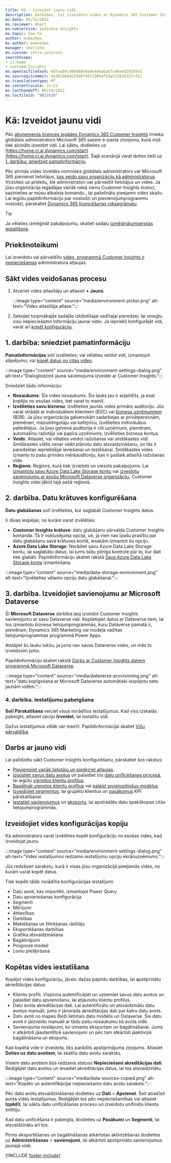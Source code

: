 ```yaml
---
title: Kā - izveidot jaunu vidi
description: Darbības, lai izveidotu vides ar Dynamics 365 Customer Insights.
ms.date: 05/31/2022
ms.reviewer: mhart
ms.subservice: audience-insights
ms.topic: how-to
author: mukeshpo
ms.author: mukeshpo
manager: shellyha
ms.custom: intro-internal
searchScope:
- ci-home
- customerInsights
ms.openlocfilehash: 6dfaa09cd80498e9a4e4dea6a07ce6e9d29105e2
ms.sourcegitcommit: 5e26cbb6d2258074471505af2da515818327cf2c
ms.translationtype: MT
ms.contentlocale: lv-LV
ms.lasthandoff: 06/14/2022
ms.locfileid: "9011620"
---
```

# <a name="how-to-create-a-new-environment"></a>Kā: Izveidot jaunu vidi

Pēc [abonementa licences iegādes Dynamics 365 Customer Insights](paid-license.md) īrnieka globālais administrators Microsoft 365 saņem e-pasta ziņojumu, kurā viņš tiek aicināts izveidot vidi. Lai sāktu, dodieties uz [https://home.ci.ai.dynamics.com/start](https://home.ci.ai.dynamics.com/start). Šajā scenārijā varat doties tieši uz [1. darbību: sniedziet pamatinformāciju](#step-1-provide-basic-information).

Pēc pirmās vides izveides nomnieka globālais administrators var Microsoft 365 pievienot lietotājus, [kas veido savu organizāciju kā administratorus](permissions.md). Virzoties uz priekšu, šie administratori var pārvaldīt lietotājus un vides. Ja jūsu organizācija iegādājas vairāk nekā vienu Customer Insights licenci, sazinieties ar mūsu atbalsta komandu [,](https://go.microsoft.com/fwlink/?linkid=2079641) lai palielinātu pieejamo vides skaitu. Lai iegūtu papildinformāciju par noslodzi un pievienojumprogrammu noslodzi, pārskatiet [Dynamics 365 licencēšanas rokasgrāmatu](https://go.microsoft.com/fwlink/?LinkId=866544).

> [!TIP]
> Ja vēlaties izmēģināt pakalpojumu, skatiet sadaļu [Izmēģinājumversijas iestatīšana](trial-signup.md).

## <a name="prerequisites"></a>Priekšnoteikumi

Lai izveidotu vai pārvaldītu [vides, programmā Customer Insights ir nepieciešamas](permissions.md) administratora atļaujas.

## <a name="start-the-environment-creation-process"></a>Sākt vides veidošanas procesu

1. Atveriet vides atlasītāju un atlasiet **+ Jauns**.
  
   :::image type="content" source="media/environment-picker.png" alt-text="Vides atlasītāja atlase.":::

1. Sekojiet turpmākajās sadaļās izklāstītajai vadītajai pieredzei, lai sniegtu visu nepieciešamo informāciju jaunai videi. Ja iepriekš konfigurējāt vidi, varat arī [kopēt konfigurāciju](#copy-the-environment-configuration).

## <a name="step-1-provide-basic-information"></a>1. darbība: sniedziet pamatinformāciju

**Pamatinformācijas** solī izvēlieties, vai vēlaties veidot vidi, izmantojot slāpējumu, vai [kopēt datus no citas vides](#copy-the-environment-configuration).

   :::image type="content" source="media/environment-settings-dialog.png" alt-text="Dialoglodziņš jauna savienojuma izveidei ar Customer Insights.":::

Sniedziet šādu informāciju:

- **Nosaukums**: Šīs vides nosaukums. Šis lauks jau ir aizpildīts, ja esat kopējis no esošas vides, bet varat to mainīt.
- **Izvēlieties savu biznesu**: izvēlieties jaunās vides primāro auditoriju. Jūs varat strādāt ar individuāliem klientiem (B2C) vai [biznesa uzņēmumiem](work-with-business-accounts.md) (B2B). Ja jūsu organizācija galvenokārt sadarbojas ar privātpersonām, piemēram, mazumtirgotāju vai kafejnīcu, izvēlieties individuālus patērētājus. Ja jūsu galvenā auditorija ir citi uzņēmumi, piemēram, automašīnu ražotājs vai papīra uzņēmums, izvēlieties biznesa kontus.
- **Veids**: Atlasiet, vai vēlaties veidot ražošanas vai smilškastes vidi. Smilškastes vidēs nevar veikt plānotu datu atsvaidzināšanu, un tās ir paredzētas iepriekšējai ieviešanai un testēšanai. Smilškastes vides izmanto to pašu primāro mērķauditoriju, kas ir pašlaik atlasītā ražošanas vide.
- **Reģions**: Reģions, kurā tiek izvietots un viesots pakalpojums. Lai [izmantotu savu Azure Data Lake Storage kontu](own-data-lake-storage.md) vai [izveidotu savienojumu ar esošu Microsoft Dataverse organizāciju](customer-insights-dataverse.md), Customer Insights videi jābūt tajā pašā reģionā.

## <a name="step-2-configure-data-storage"></a>2. darbība. Datu krātuves konfigurēšana

**Datu glabāšanas** solī izvēlieties, kur saglabāt Customer Insights datus.

Ir divas iespējas, no kurām varat izvēlēties:

- **Customer Insights krātuve**: datu glabāšanu pārvalda Customer Insights komanda. Tā ir noklusējuma opcija, un, ja vien nav īpašu prasību par datu glabāšanu savā krātuves kontā, iesakām izmantot šo opciju.
- **Azure Data Lake Storage**: Norādiet savu Azure Data Lake Storage kontu, lai saglabātu datus, lai jums būtu pilnīga kontrole pār to, kur dati tiek glabāti. Papildinformāciju skatiet rakstā [Sava Azure Data Lake Storage konta](own-data-lake-storage.md) izmantošana.

:::image type="content" source="media/data-storage-environment.png" alt-text="Izvēlieties vēlamo opciju datu glabāšanai.":::

## <a name="step-3-connect-to-microsoft-dataverse"></a>3. darbība. Izveidojiet savienojumu ar Microsoft Dataverse

Šī **Microsoft Dataverse** darbība ļauj izveidot Customer Insights savienojumu ar savu Dataverse vidi. Koplietojiet datus ar Dataverse tiem, lai tos izmantotu biznesa lietojumprogrammās, kuru Dataverse pamatā ir, piemēram, Dynamics 365 Marketing vai modeļa vadītas lietojumprogrammas programmā Power Apps.


Atstājiet šo lauku tukšu, ja jums nav savas Dataverse vides, un mēs to izveidosim jums.

Papildinformāciju skatiet rakstā [Darbs ar Customer Insights datiem programmā Microsoft Dataverse](customer-insights-dataverse.md).

:::image type="content" source="media/dataverse-provisioning.png" alt-text="datu kopīgošana ar Microsoft Dataverse automātiski iespējotu neto jaunām vidēm.":::

### <a name="step-4-finalize-the-settings"></a>4. darbība. Iestatījumu pabeigšana

**Solī Pārskatīšana** veiciet visus norādītos iestatījumus. Kad viss izskatās pabeigts, atlasiet opciju **Izveidot**, lai iestatītu vidi.

Dažus iestatījumus vēlāk var mainīt. Papildinformācijai skatiet [Vižu pārvaldība](manage-environments.md).

## <a name="work-with-your-new-environment"></a>Darbs ar jauno vidi

Lai palīdzētu sākt Customer Insights konfigurēšanu, pārskatiet šos rakstus:

- [Pievienojiet vairāk lietotāju un piešķiriet atļaujas](permissions.md).
- [Izgūstiet savus datu avotus](data-sources.md) un palaidiet tos [datu unificēšanas procesā](data-unification.md), lai iegūtu [vienotos klientu profilus](customer-profiles.md).
- [Bagātināt vienotos klientu profilus](enrichment-hub.md) vai [palaist prognozējošus modeļus](predictions-overview.md).
- [Izveidojiet segmentus](segments.md), lai grupētu klientus un [pasākumus](measures.md) KPI pārskatīšanai.
- [Iestatiet savienojumus](connections.md) un [eksportu](export-destinations.md), lai apstrādātu datu apakškopas citās lietojumprogrammās.

## <a name="copy-the-environment-configuration"></a>Izveidojiet vides konfigurācijas kopiju

Kā administrators varat izvēlēties kopēt konfigurāciju no esošas vides, kad izveidojat jaunu.

:::image type="content" source="media/environment-settings-dialog.png" alt-text="Vides iestatījumos redzamo iestatījumu opciju ekrānuzņēmums.":::

Jūs redzēsiet sarakstu, kurā ir visas jūsu organizācijā pieejamās vides, no kurām varat kopēt datus.

Tiek kopēti tālāk norādītie konfigurācijas iestatījumi.

- Datu avoti, kas importēti, izmantojot Power Query
- Datu apvienošanas konfigurācija
- Segmenti
- Mērījumi
- Attiecības
- Darbības
- Meklēšanas un filtrēšanas rādītājs
- Eksportēšanas darbības
- Grafika atsvaidzināšana
- Bagātinājumi
- Prognoze modeļi
- Lomu piešķiršana

## <a name="set-up-a-copied-environment"></a>Kopētas vides iestatīšana

Kopējot vides konfigurāciju, jāveic dažas papildu darbības, lai apstiprinātu akreditācijas datus:

- Klientu profili. Vispirms autentificējiet un uzņemiet savus datu avotus un palaidiet datu apvienošanu, lai atjaunotu klientu profilus.
- Datu avota akreditācijas dati. Lai autentificētu un atsvaidzinātu datu avotus manuāli, jums ir jānorāda akreditācijas dati par katru datu avots.
- Datu avoti no mapes Bieži lietotais datu modelis un Dataverse. Šie datu avoti ir jāizveido manuāli ar tādu pašu nosaukumu kā avota vidē.
- Savienojuma noslēpumi, ko izmanto eksportam un bagātināšanai. Jums ir atkārtoti jāautentificē savienojumi un pēc tam atkārtoti jāaktivizē bagātināšana un eksports.

Kad kopētā vide ir izveidota, tiks parādīts apstiprinājuma ziņojums. Atlasiet **Doties uz datu avotiem**, lai skatītu datu avotu sarakstu.

Visiem datu avotiem būs redzams statuss **Nepieciešami akreditācijas dati**. Rediģējiet datu avotus un ievadiet akreditācijas datus, lai tos atsvaidzinātu.

:::image type="content" source="media/data-sources-copied.png" alt-text="Kopēto un autentifikācijai nepieciešamo datu avotu saraksts.":::

Pēc datu avotu atsvaidzināšanas dodieties uz **Dati** > **Apvienot**. Šeit atradīsit avota vides iestatījumus. Rediģējiet tos pēc nepieciešamības vai atlasiet **Izpildīt**, lai sāktu datu unificēšanas procesu un izveidotu unificētu klienta entītiju.

Kad datu unificēšana ir pabeigta, dodieties uz **Pasākumi** un **Segmenti**, lai atsvaidzinātu arī tos.

Pirms eksportēšanas un bagātināšanas atkārtotas aktivizēšanas dodieties uz **Administrēšanas** > **savienojumi**, lai atkārtoti apstiprinātu savienojumus jaunajā vidē.

[!INCLUDE [footer-include](includes/footer-banner.md)]
